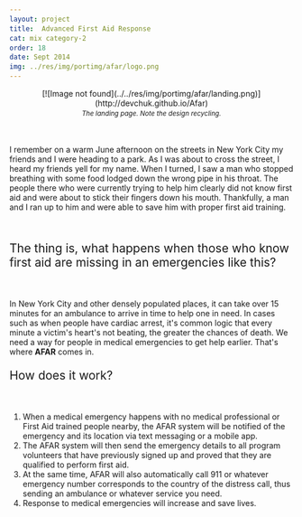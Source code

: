 ```yaml
---
layout: project
title: 	Advanced First Aid Response
cat: mix category-2
order: 18
date: Sept 2014
img: ../res/img/portimg/afar/logo.png
---
```


<center>[![Image not found](../../res/img/portimg/afar/landing.png)](http://devchuk.github.io/Afar)<br>
<small><i>The landing page. Note the design recycling.</i></small></center><br><br>

<p> I remember on a warm June afternoon on the streets in New York City my friends and I were heading to a park. As I was about to cross the street, I heard my friends yell for my name. When I turned, I saw a man who stopped breathing with some food lodged down the wrong pipe in his throat. The people there who were currently trying to help him clearly did not know first aid and were about to stick their fingers down his mouth. Thankfully, a man and I ran up to him and were able to save him with proper first aid training.
</p><br>

<p style="font-size:150%">The thing is, what happens when those who know first aid are missing in an emergencies like this?</p><br>
<p> In New York City and other densely populated places, it can take over 15 minutes for an ambulance to arrive in time to help one in need. In cases such as when people have cardiac arrest, it's common logic that every minute a victim's heart's not beating, the greater the chances of death. We need a way for people in medical emergencies to get help earlier. That's where <b>AFAR</b> comes in.<br>
</p>
<p style="font-size:150%">How does it work?</p><br>

1. When a medical emergency happens with no medical professional or First Aid trained people nearby, the AFAR system will be notified of the emergency and its location via text messaging or a mobile app.
2. The AFAR system will then send the emergency details to all program volunteers that have previously signed up and proved that they are qualified to perform first aid.
3. At the same time, AFAR will also automatically call 911 or whatever emergency number corresponds to the country of the distress call, thus sending an ambulance or whatever service you need.
4. Response to medical emergencies will increase and save lives.
